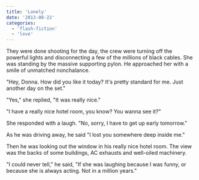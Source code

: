 ```yaml
---
title: 'Lonely'
date: '2013-08-22'
categories:
  - 'flash-fiction'
  - 'love'
---
```


They were done shooting for the day, the crew were turning off the powerful
lights and disconnecting a few of the millions of black cables. She was standing
by the massive supporting pylon. He approached her with a smile of unmatched
nonchalance.

"Hey, Donna. How did you like it today? It's pretty standard for me. Just
another day on the set."

"Yes," she replied, "It was really nice."

"I have a really nice hotel room, you know? You wanna see it?"

She responded with a laugh. "No, sorry, I have to get up early tomorrow."

As he was driving away, he said "I lost you somewhere deep inside me."

Then he was looking out the window in his really nice hotel room. The view was
the backs of some buildings, AC exhausts and well-oiled machinery.

"I could never tell," he said, "If she was laughing because I was funny, or
because she is always acting. Not in a million years."
